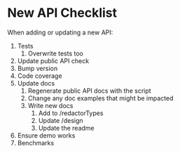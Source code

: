 # New API Checklist

When adding or updating a new API:

1. Tests
	1. Overwrite tests too
1. Update public API check
1. Bump version
1. Code coverage
1. Update docs
	1. Regenerate public API docs with the script
	1. Change any doc examples that might be impacted
	1. Write new docs
		1. Add to /redactorTypes
		1. Update /design
		1. Update the readme
1. Ensure demo works
1. Benchmarks